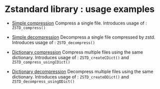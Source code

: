 Zstandard library : usage examples
==================================

- [Simple compression](simple_compression.c)
  Compress a single file.
  Introduces usage of : `ZSTD_compress()`

- [Simple decompression](simple_decompression.c)
  Decompress a single file compressed by zstd.
  Introduces usage of : `ZSTD_decompress()`

- [Dictionary compression](dictionary_compression.c)
  Compress multiple files using the same dictionary.
  Introduces usage of : `ZSTD_createCDict()` and `ZSTD_compress_usingCDict()`

- [Dictionary decompression](dictionary_decompression.c)
  Decompress multiple files using the same dictionary.
  Introduces usage of : `ZSTD_createDDict()` and `ZSTD_decompress_usingDDict()`
